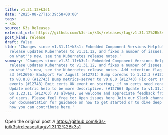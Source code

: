 ```yaml
---
title: v1.31.12+k3s1
date: '2025-08-27T16:39:58+00:00'
tags:
- k3s
source: K3s Releases
external_url: https://github.com/k3s-io/k3s/releases/tag/v1.31.12%2Bk3s1
post_kind: release
draft: false
tldr: 'Changes since v1.31.11+k3s1: Embedded Component Versions Helpful Links This
  release updates Kubernetes to v1.31.12, and fixes a number of issues. For more details
  on what''s new, see the Kubernetes release notes.'
summary: 'Changes since v1.31.11+k3s1: Embedded Component Versions Helpful Links This
  release updates Kubernetes to v1.31.12, and fixes a number of issues. For more details
  on what''s new, see the Kubernetes release notes. Add retention flag specific for
  s3 (#12696) Backport For August (#12721) Bump coredns to 1.12.3 (#12732) Bump metrics-server
  to v0.8.0 (#12743) Bump metrics-server to v0.8.0 (#12743) Fix cert startup check
  events (#12748) Emit certs OK event on startup, if no certs need renewal (#12762)
  Update metric help to be more descriptive. (#12766) Update to v1.31.12-k3s1 and
  Go 1.23.11 (#12763) As always, we welcome and appreciate feedback from our community
  of users. Please feel free to: Open issues here Join our Slack channel Check out
  our documentation for guidance on how to get started or to dive deep into K3s. Read
  how you can contribute here.'
---
```

Open the original post ↗ https://github.com/k3s-io/k3s/releases/tag/v1.31.12%2Bk3s1
